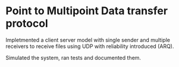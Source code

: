 # Point to Multipoint Data transfer protocol

Impletmented a client server model with single sender and multiple receivers to receive files using UDP with reliability introduced (ARQ). 

Simulated the system, ran tests and documented them. 

